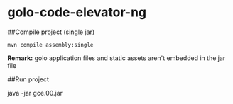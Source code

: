 golo-code-elevator-ng
=====================


##Compile project (single jar)

    mvn compile assembly:single

**Remark:** golo application files and static assets aren't embedded in the jar file

##Run project

  java -jar gce.00.jar